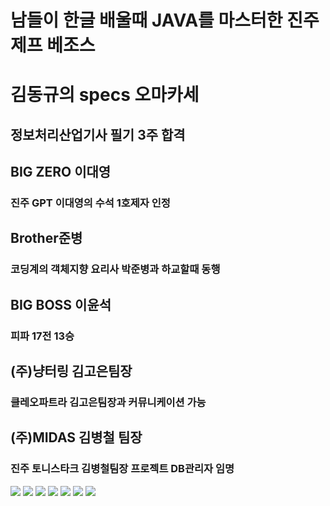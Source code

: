 # 남들이 한글 배울때 JAVA를 마스터한 진주 제프 베조스
# 김동규의 specs 오마카세
## 정보처리산업기사 필기 3주 합격
## BIG ZERO 이대영
### 진주 GPT 이대영의 수석 1호제자 인정
## Brother준병
### 코딩계의 객체지향 요리사 박준병과 하교할때 동행
## BIG BOSS 이윤석
### 피파 17전 13승
## (주)냥터링 김고은팀장
###  클레오파트라 김고은팀장과 커뮤니케이션 가능
## (주)MIDAS 김병철 팀장
###  진주 토니스타크 김병철팀장 프로젝트 DB관리자 임명
![](https://img.shields.io/badge/Linux-FCC624?style=for-the-badge&logo=linux&logoColor=black)
![](https://img.shields.io/badge/Ubuntu-E95420?style=for-the-badge&logo=ubuntu&logoColor=white)
![](https://img.shields.io/badge/JavaScript-F7DF1E?style=for-the-badge&logo=JavaScript&logoColor=white)
![](https://img.shields.io/badge/Node.js-43853D?style=for-the-badge&logo=node.js&logoColor=white)
![](https://img.shields.io/badge/Python-14354C?style=for-the-badge&logo=python&logoColor=white)
![](https://img.shields.io/badge/Java-ED8B00?style=for-the-badge&logo=openjdk&logoColor=white)
![](https://img.shields.io/badge/MySQL-00000F?style=for-the-badge&logo=mysql&logoColor=white)
